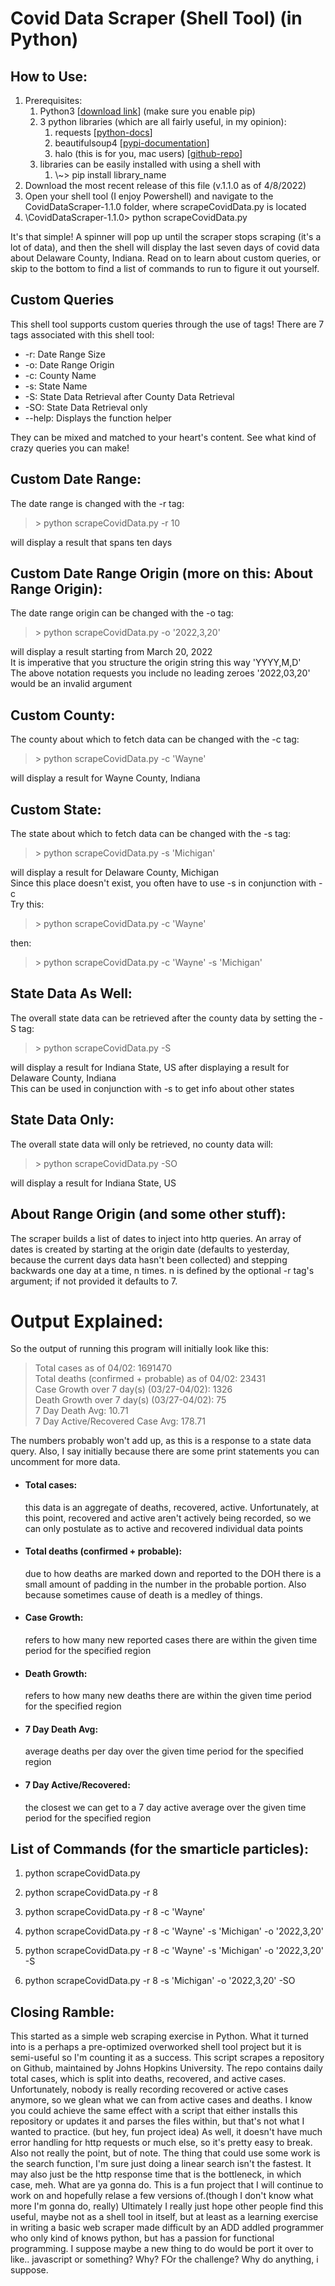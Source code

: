 # Covid Data Scraper (Shell Tool) (in Python)  
  
## How to Use:  

<ol>
    <li> Prerequisites: 
        <ol>
            <li>Python3 [<a href='https://www.python.org/downloads/'>download link</a>] (make sure you enable pip)</li>
            <li>3 python libraries (which are all fairly useful, in my opinion):
                <ol>
                    <li>requests [<a href='https://docs.python-requests.org/en/latest/'>python-docs</a>]</li>
                    <li>beautifulsoup4 [<a href='https://pypi.org/project/beautifulsoup4/'>pypi-documentation</a>]</li>
                    <li>halo (this is for you, mac users) [<a href='https://github.com/manrajgrover/halo'>github-repo</a>]</li>
                </ol>
            </li>
            <li>libraries can be easily installed with using a shell with
                <ol>
                    <li>\~> pip install library_name</li>
                </ol>
            </li>
        </ol> 
    </li>
    <li>Download the most recent release of this file (v.1.1.0 as of 4/8/2022)</li>
    <li>Open your shell tool (I enjoy Powershell) and navigate to the CovidDataScraper-1.1.0 folder, where scrapeCovidData.py is located</li>
    <li>\CovidDataScraper-1.1.0> python scrapeCovidData.py</li>
</ol>  
  
It's that simple! A spinner will pop up until the scraper stops scraping (it's a lot of data), and then the shell will display the last seven days of covid data about Delaware County, Indiana. Read on to learn about custom queries, or skip to the bottom to find a list of commands to run to figure it out yourself.  
  
## Custom Queries
This shell tool supports custom queries through the use of tags! There are 7 tags associated with this shell tool:
<ul>
<li>-r: Date Range Size</li>
<li>-o: Date Range Origin</li>
<li>-c: County Name</li>
<li>-s: State Name</li>
<li>-S: State Data Retrieval after County Data Retrieval</li>
<li>-SO: State Data Retrieval only</li>
<li>--help: Displays the function helper</li>
</ul>

They can be mixed and matched to your heart's content. See what kind of crazy queries you can make!

## Custom Date Range:
The date range is changed with the -r tag:  
> \> python scrapeCovidData.py -r 10  
  
will display a result that spans ten days

## Custom Date Range Origin (more on this: About Range Origin):
The date range origin can be changed with the -o tag: 
> \> python scrapeCovidData.py -o '2022,3,20'  
  
will display a result starting from March 20, 2022  
It is imperative that you structure the origin string this way 'YYYY,M,D'  
The above notation requests you include no leading zeroes '2022,03,20' would be an invalid argument

## Custom County:
The county about which to fetch data can be changed with the -c tag: 
> \> python scrapeCovidData.py -c 'Wayne'  
  
will display a result for Wayne County, Indiana

## Custom State:
The state about which to fetch data can be changed with the -s tag: 
> \> python scrapeCovidData.py -s 'Michigan'  
  
will display a result for Delaware County, Michigan  
Since this place doesn't exist, you often have to use -s in conjunction with -c  
Try this:  
> \> python scrapeCovidData.py -c 'Wayne'  
  
then: 
> \> python scrapeCovidData.py -c 'Wayne' -s 'Michigan'

## State Data As Well:
The overall state data can be retrieved after the county data by setting the -S tag: 
> \> python scrapeCovidData.py -S  
  
will display a result for Indiana State, US after displaying a result for Delaware County, Indiana  
This can be used in conjunction with -s to get info about other states

## State Data Only:
The overall state data will only be retrieved, no county data will: 
> \> python scrapeCovidData.py -SO  
  
will display a result for Indiana State, US

## About Range Origin (and some other stuff):
The scraper builds a list of dates to inject into http queries. An array of dates is created by starting at the origin date (defaults to yesterday, because the current days data hasn't been collected) and stepping backwards one day at a time, n times. n is defined by the optional -r tag's argument; if not provided it defaults to 7. 

# Output Explained:
So the output of running this program will initially look like this:
>Total cases as of 04/02: 1691470  
>Total deaths (confirmed + probable) as of 04/02: 23431  
>Case Growth over 7 day(s) (03/27-04/02): 1326  
>Death Growth over 7 day(s) (03/27-04/02): 75  
>7 Day Death Avg: 10.71  
>7 Day Active/Recovered Case Avg: 178.71  
  
The numbers probably won't add up, as this is a response to a state data query. Also, I say initially because there are some print statements you can uncomment for more data. 
- <h4>Total cases:</h4> this data is an aggregate of deaths, recovered, active. Unfortunately, at this point, recovered and active aren't actively being recorded, so we can only postulate as to active and recovered individual data points  

- <h4>Total deaths (confirmed + probable):</h4> due to how deaths are marked down and reported to the DOH there is a small amount of padding in the number in the probable portion. Also because sometimes cause of death is a medley of things.  

- <h4>Case Growth:</h4> refers to how many new reported cases there are within the given time period for the specified region  

- <h4>Death Growth:</h4> refers to how many new deaths there are within the given time period for the specified region  

- <h4>7 Day Death Avg:</h4> average deaths per day over the given time period for the specified region  

- <h4>7 Day Active/Recovered:</h4> the closest we can get to a 7 day active average over the given time period for the specified region  


## List of Commands (for the smarticle particles):

1. python scrapeCovidData.py

1. python scrapeCovidData.py -r 8

1. python scrapeCovidData.py -r 8 -c 'Wayne'

1. python scrapeCovidData.py -r 8 -c 'Wayne' -s 'Michigan' -o '2022,3,20'

1. python scrapeCovidData.py -r 8 -c 'Wayne' -s 'Michigan' -o '2022,3,20' -S

1. python scrapeCovidData.py -r 8 -s 'Michigan' -o '2022,3,20' -SO

## Closing Ramble:
This started as a simple web scraping exercise in Python. What it turned into is a perhaps a pre-optimized overworked shell tool project but it is semi-useful so I'm counting it as a success.
This script scrapes a repository on Github, maintained by Johns Hopkins University. The repo contains daily total cases, which is split into deaths, recovered, and active cases. Unfortunately, nobody is really recording recovered or active cases anymore, so we glean what we can from active cases and deaths.
I know you could achieve the same effect with a script that either installs this repository or updates it and parses the files within, but that's not what I wanted to practice. (but hey, fun project idea) As well, it doesn't have much error handling for http requests or much else, so it's pretty easy to break. Also not really the point, but of note. The thing that could use some work is the search function, I'm sure just doing a linear search isn't the fastest. It may also just be the http response time that is the bottleneck, in which case, meh. What are ya gonna do. This is a fun project that I will continue to work on and hopefully relase a few versions of.(though I don't know what more I'm gonna do, really) Ultimately I really just hope other people find this useful, maybe not as a shell tool in itself, but at least as a learning exercise in writing a basic web scraper made difficult by an ADD addled programmer who only kind of knows python, but has a passion for functional programming. I suppose maybe a new thing to do would be port it over to like.. javascript or something? Why? FOr the challenge? Why do anything, i suppose. 